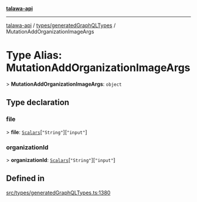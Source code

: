 [**talawa-api**](../../../README.md)

***

[talawa-api](../../../modules.md) / [types/generatedGraphQLTypes](../README.md) / MutationAddOrganizationImageArgs

# Type Alias: MutationAddOrganizationImageArgs

\> **MutationAddOrganizationImageArgs**: `object`

## Type declaration

### file

\> **file**: [`Scalars`](Scalars.md)\[`"String"`\]\[`"input"`\]

### organizationId

\> **organizationId**: [`Scalars`](Scalars.md)\[`"String"`\]\[`"input"`\]

## Defined in

[src/types/generatedGraphQLTypes.ts:1380](https://github.com/PalisadoesFoundation/talawa-api/blob/3a5276aff43f5de4f7fab3ec9683a420dcdc7a06/src/types/generatedGraphQLTypes.ts#L1380)
